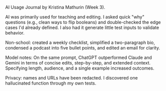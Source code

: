 AI Usage Journal by Kristina Mathurin (Week 3).

AI was primarily used for teaching and editing. I asked quick "why" questions (e.g., clean ways to flip booleans) and double-checked the edge cases I'd already defined. 
I also had it generate little test inputs to validate behavior.

Non-school: created a weekly checklist, simplified a two-paragraph bio, condensed a podcast into five bullet points, and edited an email for clarity.

Model notes: On the same prompt, ChatGPT outperformed Claude and Gemini in terms of concise edits, step-by-step, and extended context. 
Specifying length, audience, and a single example increased outcomes.

Privacy: names and URLs have been redacted. I discovered one hallucinated function through my own tests.
